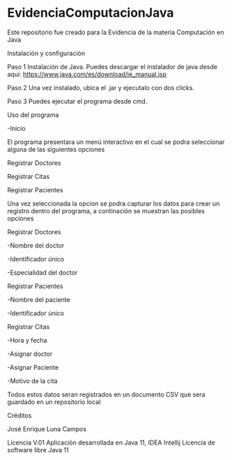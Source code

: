 # EvidenciaComputacionJava
Este repositorio fue creado para la Evidencia de la materia Computación en Java 

Instalación y configuración

Paso 1 
Instalación de Java. 
Puedes descargar el instalador de java desde aqui:
https://www.java.com/es/download/ie_manual.jsp

Paso 2 
Una vez instalado, ubica el .jar y ejecutalo con dos clicks.

Paso 3
Puedes ejecutar el programa desde cmd.



Uso del programa

-Inicio

El programa presentara un menú interactivo en el cual se podra seleccionar alguna de las siguientes opciones

Registrar Doctores

Registrar Citas

Registrar Pacientes

Una vez seleccionada la opcion se podra capturar los datos para crear un registro dentro del programa, a continación se muestran las posibles opciones

Registrar Doctores

-Nombre del doctor

-Identificador único

-Especialidad del doctor


Registrar Pacientes

-Nombre del paciente

-Identificador único

Registrar Citas

-Hora y fecha

-Asignar doctor

-Asignar Paciente

-Motivo de la cita

Todos estos datos seran registrados en un documento CSV que sera guardado en un repositorio local

Créditos

José Enrique Luna Campos


Licencia
V.01
Aplicación desarrollada en Java 11, IDEA Intellij
Licencia de software libre
Java 11 
